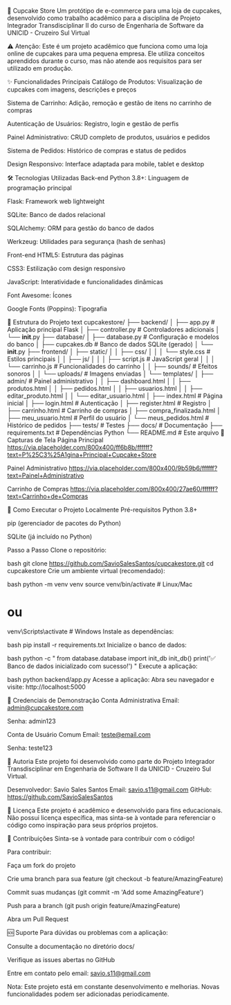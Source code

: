 🧁 Cupcake Store
Um protótipo de e-commerce para uma loja de cupcakes, desenvolvido como trabalho acadêmico para a disciplina de Projeto Integrador Transdisciplinar II do curso de Engenharia de Software da UNICID - Cruzeiro Sul Virtual

⚠️ Atenção: Este é um projeto acadêmico que funciona como uma loja online de cupcakes para uma pequena empresa. Ele utiliza conceitos aprendidos durante o curso, mas não atende aos requisitos para ser utilizado em produção.

✨ Funcionalidades Principais
Catálogo de Produtos: Visualização de cupcakes com imagens, descrições e preços

Sistema de Carrinho: Adição, remoção e gestão de itens no carrinho de compras

Autenticação de Usuários: Registro, login e gestão de perfis

Painel Administrativo: CRUD completo de produtos, usuários e pedidos

Sistema de Pedidos: Histórico de compras e status de pedidos

Design Responsivo: Interface adaptada para mobile, tablet e desktop

🛠️ Tecnologias Utilizadas
Back-end
Python 3.8+: Linguagem de programação principal

Flask: Framework web lightweight

SQLite: Banco de dados relacional

SQLAlchemy: ORM para gestão do banco de dados

Werkzeug: Utilidades para segurança (hash de senhas)

Front-end
HTML5: Estrutura das páginas

CSS3: Estilização com design responsivo

JavaScript: Interatividade e funcionalidades dinâmicas

Font Awesome: Ícones

Google Fonts (Poppins): Tipografia

📁 Estrutura do Projeto
text
cupcakestore/
├── backend/
│   ├── app.py                 # Aplicação principal Flask
│   ├── controller.py          # Controladores adicionais
│   └── __init__.py
├── database/
│   ├── database.py            # Configuração e modelos do banco
│   ├── cupcakes.db            # Banco de dados SQLite (gerado)
│   └── __init__.py
├── frontend/
│   ├── static/
│   │   ├── css/
│   │   │   └── style.css      # Estilos principais
│   │   ├── js/
│   │   │   ├── script.js      # JavaScript geral
│   │   │   └── carrinho.js    # Funcionalidades do carrinho
│   │   ├── sounds/            # Efeitos sonoros
│   │   └── uploads/           # Imagens enviadas
│   └── templates/
│       ├── admin/             # Painel administrativo
│       │   ├── dashboard.html
│       │   ├── produtos.html
│       │   ├── pedidos.html
│       │   ├── usuarios.html
│       │   ├── editar_produto.html
│       │   └── editar_usuario.html
│       ├── index.html         # Página inicial
│       ├── login.html         # Autenticação
│       ├── register.html      # Registro
│       ├── carrinho.html      # Carrinho de compras
│       ├── compra_finalizada.html
│       ├── meu_usuario.html   # Perfil do usuário
│       └── meus_pedidos.html  # Histórico de pedidos
├── tests/                     # Testes
├── docs/                      # Documentação
├── requirements.txt           # Dependências Python
└── README.md                  # Este arquivo
📸 Capturas de Tela
Página Principal
https://via.placeholder.com/800x400/ff6b8b/ffffff?text=P%25C3%25A1gina+Principal+Cupcake+Store

Painel Administrativo
https://via.placeholder.com/800x400/9b59b6/ffffff?text=Painel+Administrativo

Carrinho de Compras
https://via.placeholder.com/800x400/27ae60/ffffff?text=Carrinho+de+Compras

🚀 Como Executar o Projeto Localmente
Pré-requisitos
Python 3.8+

pip (gerenciador de pacotes do Python)

SQLite (já incluído no Python)

Passo a Passo
Clone o repositório:

bash
git clone https://github.com/SavioSalesSantos/cupcakestore.git
cd cupcakestore
Crie um ambiente virtual (recomendado):

bash
python -m venv venv
source venv/bin/activate  # Linux/Mac
# ou
venv\Scripts\activate     # Windows
Instale as dependências:

bash
pip install -r requirements.txt
Inicialize o banco de dados:

bash
python -c "
from database.database import init_db
init_db()
print('✅ Banco de dados inicializado com sucesso!')
"
Execute a aplicação:

bash
python backend/app.py
Acesse a aplicação:
Abra seu navegador e visite: http://localhost:5000

👤 Credenciais de Demonstração
Conta Administrativa
Email: admin@cupcakestore.com

Senha: admin123

Conta de Usuário Comum
Email: teste@email.com

Senha: teste123

👥 Autoria
Este projeto foi desenvolvido como parte do Projeto Integrador Transdisciplinar em Engenharia de Software II da UNICID - Cruzeiro Sul Virtual.

Desenvolvedor: Savio Sales Santos
Email: savio.s11@gmail.com
GitHub: https://github.com/SavioSalesSantos

📄 Licença
Este projeto é acadêmico e desenvolvido para fins educacionais. Não possui licença específica, mas sinta-se à vontade para referenciar o código como inspiração para seus próprios projetos.

🤝 Contribuições
Sinta-se à vontade para contribuir com o código!

Para contribuir:

Faça um fork do projeto

Crie uma branch para sua feature (git checkout -b feature/AmazingFeature)

Commit suas mudanças (git commit -m 'Add some AmazingFeature')

Push para a branch (git push origin feature/AmazingFeature)

Abra um Pull Request

🆘 Suporte
Para dúvidas ou problemas com a aplicação:

Consulte a documentação no diretório docs/

Verifique as issues abertas no GitHub

Entre em contato pelo email: savio.s11@gmail.com

Nota: Este projeto está em constante desenvolvimento e melhorias. Novas funcionalidades podem ser adicionadas periodicamente.
